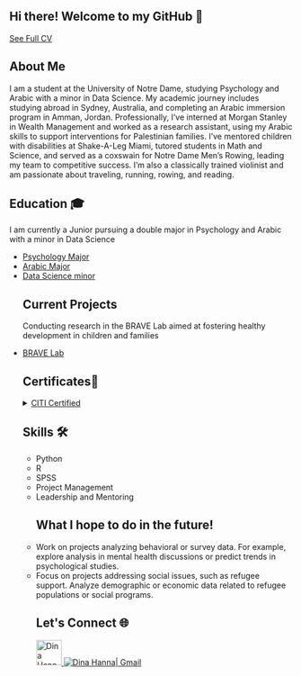 ## Hi there! Welcome to my GitHub 👋
<a href="https://github.com/user-attachments/assets/a07e5653-ca39-4925-b6ab-ad0df7896c88" >See Full CV</a> 

## About Me
I am a student at the University of Notre Dame, studying Psychology and Arabic with a minor in Data Science. My academic journey includes studying abroad in Sydney, Australia, and completing an Arabic immersion program in Amman, Jordan. Professionally, I’ve interned at Morgan Stanley in Wealth Management and worked as a research assistant, using my Arabic skills to support interventions for Palestinian families. I’ve mentored children with disabilities at Shake-A-Leg Miami, tutored students in Math and Science, and served as a coxswain for Notre Dame Men’s Rowing, leading my team to competitive success. I’m also a classically trained violinist and am passionate about traveling, running, rowing, and reading. 

## Education 🎓
I am currently a Junior pursuing a double major in Psychology and Arabic with a minor in Data Science 
<ul>
  <li><a href="https://psychology.nd.edu/undergraduate/psychology-major/" >Psychology Major</li></a> 
  <li><a href="https://arabic.nd.edu/arabic/" >Arabic Major</li></a> 
  <li><a href="https://altech.nd.edu/programs/data-science-minor/" >Data Science minor</li></a> 

## Current Projects
Conducting research in the BRAVE Lab aimed at fostering healthy development in children and families
  <li><a href="https://brave.nd.edu/" >BRAVE Lab</li></a> 

## Certificates📜
<details><summary>
<a href="https://github.com/user-attachments/assets/9525d919-9f25-4717-9557-7ca348057cce" 
"> CITI Certified</a> 
</summary>
<br>
<strong>Collaborative Institutional Training Initiative</strong>
<ol>
  <li>Human Research</li>
  <li>Social & Behavioral Research</li></a></li>
</ol>
</details>

## Skills 🛠️
<ul>
  <li>Python</li>
  <li>R</li>
  <li>SPSS</li>
  <li>Project Management</li>
  <li>Leadership and Mentoring</li>

## What I hope to do in the future!
<li>Work on projects analyzing behavioral or survey data. For example, explore analysis in mental health discussions or predict trends in psychological studies.</li>
  <li>Focus on projects addressing social issues, such as refugee support. Analyze demographic or economic data related to refugee populations or social programs.</li>

## Let's Connect 🌐
<a href="https://www.linkedin.com/in/dina-hanna-/">
  <img alt="Dina Hanna | LinkedIn" width="45px" src="assets/linkedin.png"/>
</a>
<a href="mailto:dinaahanna03@gmail.com">
  <img alt="Dina Hanna| Gmail" src="assets/gmail.png"/>
</a>



